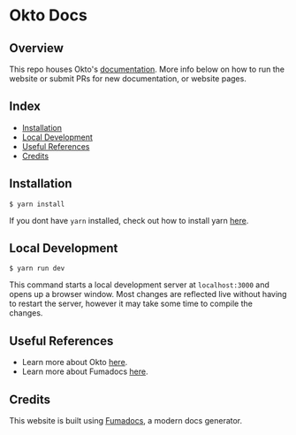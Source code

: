 # Okto Docs



## Overview

This repo houses Okto's [documentation](https://docs.okto.tech). More info below on how to run the website or submit PRs for new documentation, or website pages.

## Index

- [Installation](#installation)
- [Local Development](#local-development)
- [Useful References](#useful-references)
- [Credits](#credits)

## Installation

```
$ yarn install
```

If you dont have `yarn` installed, check out how to install yarn [here](https://classic.yarnpkg.com/en/docs/install#windows-stable).

## Local Development

```
$ yarn run dev
```

This command starts a local development server at `localhost:3000` and opens up a browser window. Most changes are reflected live without having to restart the server, however it may take some time to compile the changes.

## Useful References

- Learn more about Okto [here](https://okto.tech).
- Learn more about Fumadocs [here](https://fumadocs.vercel.app/docs/ui).

## Credits

This website is built using [Fumadocs](https://fumadocs.vercel.app/), a modern docs generator.
